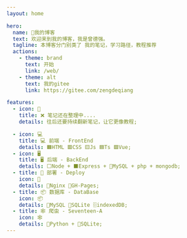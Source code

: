 ```yaml
---
layout: home

hero:
  name: 🐤我的博客
  text: 欢迎来到我的博客，我是曾德强。
  tagline: 本博客分门别类了 我的笔记，学习路径，教程推荐
  actions:
    - theme: brand
      text: 开始
      link: /web/
    - theme: alt
      text: 我的gitee
      link: https://gitee.com/zengdeqiang

features:
  - icon: 📖
    title: ❌ 笔记还在整理中....
    details: 往后还要持续翻新笔记，让它更像教程;

  - icon: 💻
    title: 💻 前端 - FrontEnd
    details: 🟧HTML 🟥CSS 🟨Js 🟦Ts 🟩Vue;
  - icon: 🖥️
    title: 🖥️ 后端 - BackEnd
    details: ⬜Node + ⬛Express + 🐬MySQL + php + mongodb;
  - title: 🧊 部署 - Deploy
    icon: 🧊
    details: 🥦Nginx 📰GH-Pages;
  - title: 📦 数据库 - DataBase
    icon: 📦
    details: 🐬MySQL 🍃SQLite 🗄️indexedDB;
  - title: 🕸️ 爬虫 - Seventeen-A
    icon: 🕸️
    details: 🐍Python + 🍃SQLite;
---
```


<style>
  :root {
    --vp-home-hero-name-color: transparent;
    --vp-home-hero-name-background: -webkit-linear-gradient(120deg, #bd34fe, #41d1ff);
  }
</style>

<JsTest />
